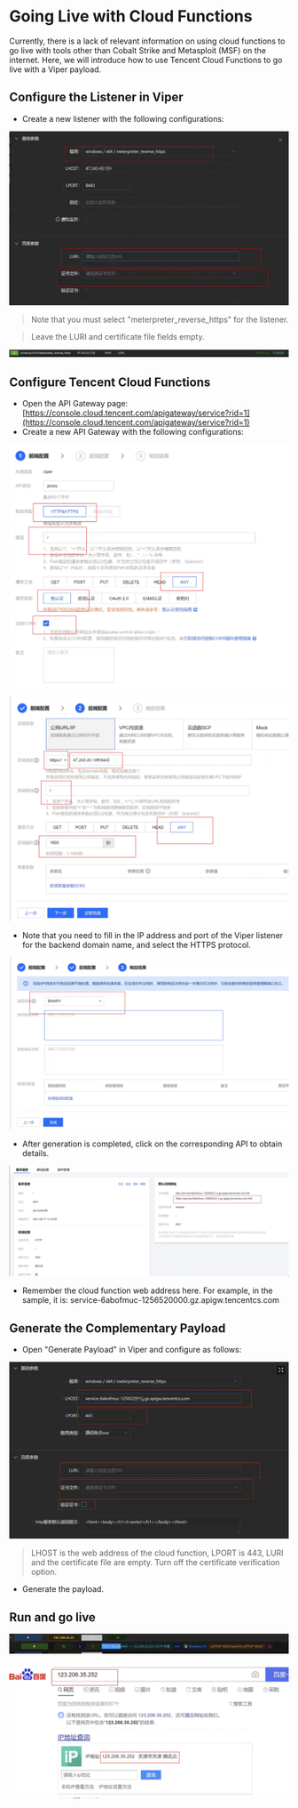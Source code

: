 # Going Live with Cloud Functions

Currently, there is a lack of relevant information on using cloud functions to go live with tools other than Cobalt Strike and Metasploit (MSF) on the internet. Here, we will introduce how to use Tencent Cloud Functions to go live with a Viper payload.

## Configure the Listener in Viper

- Create a new listener with the following configurations:

![](img\cloud_function_online\1.webp)

> Note that you must select "meterpreter_reverse_https" for the listener.
>

> Leave the LURI and certificate file fields empty.
>

![](img\cloud_function_online\2.webp)

## Configure Tencent Cloud Functions

- Open the API Gateway page: [https://console.cloud.tencent.com/apigateway/service?rid=1](https://console.cloud.tencent.com/apigateway/service?rid=1)
- Create a new API Gateway with the following configurations:

![](img\cloud_function_online\3.webp)

![](img\cloud_function_online\4.webp)

- Note that you need to fill in the IP address and port of the Viper listener for the backend domain name, and select the HTTPS protocol.

![](img\cloud_function_online\5.webp)

- After generation is completed, click on the corresponding API to obtain details.

![](img\cloud_function_online\6.webp)

- Remember the cloud function web address here. For example, in the sample, it is: <font style="color:rgba(0, 0, 0, 0.9);">service-6abofmuc-1256520000.gz.apigw.tencentcs.com</font>

## Generate the Complementary Payload
+ Open "Generate Payload" in Viper and configure as follows:

![](img\cloud_function_online\7.webp)

> LHOST is the web address of the cloud function, LPORT is 443, LURI and the certificate file are empty. Turn off the certificate verification option.
>

+ Generate the payload.

## Run and go live

![](img\cloud_function_online\8.webp)

![](img\cloud_function_online\9.webp)